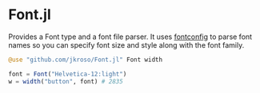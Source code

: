# Font.jl

Provides a Font type and a font file parser. It uses [fontconfig](https://github.com/JuliaGraphics/Fontconfig.jl) to parse font names so you can specify font size and style along with the font family.

```julia
@use "github.com/jkroso/Font.jl" Font width

font = Font("Helvetica-12:light")
w = width("button", font) # 2835
```
